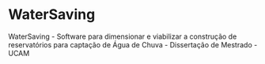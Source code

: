 # WaterSaving
WaterSaving - Software para dimensionar e viabilizar a construção de reservatórios para captação de Água de Chuva - Dissertação de Mestrado - UCAM
